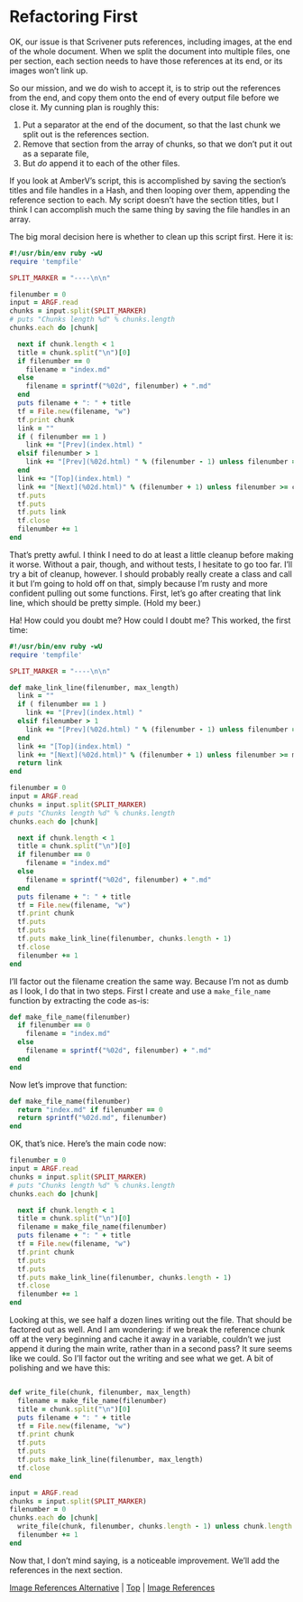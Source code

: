 # Refactoring First #

OK, our issue is that Scrivener puts references, including images, at the end of the whole document. When we split the document into multiple files, one per section, each section needs to have those references at its end, or its images won’t link up.

So our mission, and we do wish to accept it, is to strip out the references from the end, and copy them onto the end of every output file before we close it. My cunning plan is roughly this:

1. Put a separator at the end of the document, so that the last chunk we split out is the references section.
2. Remove that section from the array of chunks, so that we don’t put it out as a separate file,
3. But *do* append it to each of the other files.

If you look at AmberV’s script, this is accomplished by saving the section’s titles and file handles in a Hash, and then looping over them, appending the reference section to each. My script doesn’t have the section titles, but I think I can accomplish much the same thing by saving the file handles in an array.

The big moral decision here is whether to clean up this script first. Here it is:

```ruby
#!/usr/bin/env ruby -wU
require 'tempfile'

SPLIT_MARKER = "----\n\n"

filenumber = 0
input = ARGF.read
chunks = input.split(SPLIT_MARKER)
# puts "Chunks length %d" % chunks.length
chunks.each do |chunk|

  next if chunk.length < 1
  title = chunk.split("\n")[0]
  if filenumber == 0
    filename = "index.md"
  else
    filename = sprintf("%02d", filenumber) + ".md"
  end
  puts filename + ": " + title
  tf = File.new(filename, "w")
  tf.print chunk
  link = ""
  if ( filenumber == 1 ) 
    link += "[Prev](index.html) "
  elsif filenumber > 1
    link += "[Prev](%02d.html) " % (filenumber - 1) unless filenumber == 0
  end
  link += "[Top](index.html) "
  link += "[Next](%02d.html)" % (filenumber + 1) unless filenumber >= chunks.length - 1
  tf.puts
  tf.puts
  tf.puts link
  tf.close
  filenumber += 1
end
```

That’s pretty awful. I think I need to do at least a little cleanup before making it worse. Without a pair, though, and without tests, I hesitate to go too far. I’ll try a bit of cleanup,  however. I should probably really create a class and call it but I’m going to hold off on that, simply because I’m rusty and more confident pulling out some functions. First, let’s go after creating that link line, which should be pretty simple. (Hold my beer.)

Ha! How could you doubt me? How could I doubt me? This worked, the first time:

```ruby
#!/usr/bin/env ruby -wU
require 'tempfile'

SPLIT_MARKER = "----\n\n"

def make_link_line(filenumber, max_length)
  link = ""
  if ( filenumber == 1 ) 
    link += "[Prev](index.html) "
  elsif filenumber > 1
    link += "[Prev](%02d.html) " % (filenumber - 1) unless filenumber == 0
  end
  link += "[Top](index.html) "
  link += "[Next](%02d.html)" % (filenumber + 1) unless filenumber >= max_length
  return link
end

filenumber = 0
input = ARGF.read
chunks = input.split(SPLIT_MARKER)
# puts "Chunks length %d" % chunks.length
chunks.each do |chunk|

  next if chunk.length < 1
  title = chunk.split("\n")[0]
  if filenumber == 0
    filename = "index.md"
  else
    filename = sprintf("%02d", filenumber) + ".md"
  end
  puts filename + ": " + title
  tf = File.new(filename, "w")
  tf.print chunk
  tf.puts
  tf.puts
  tf.puts make_link_line(filenumber, chunks.length - 1)
  tf.close
  filenumber += 1
end
```

I’ll factor out the filename creation the same way. Because I’m not as dumb as I look, I do that in two steps. First I create and use a `make_file_name` function by extracting the code as-is:

```ruby
def make_file_name(filenumber)
  if filenumber == 0
    filename = "index.md"
  else
    filename = sprintf("%02d", filenumber) + ".md"
  end
end
```

Now let’s improve that function:

```ruby
def make_file_name(filenumber)
  return "index.md" if filenumber == 0
  return sprintf("%02d.md", filenumber)
end
```
OK, that’s nice. Here’s the main code now:

```ruby
filenumber = 0
input = ARGF.read
chunks = input.split(SPLIT_MARKER)
# puts "Chunks length %d" % chunks.length
chunks.each do |chunk|

  next if chunk.length < 1
  title = chunk.split("\n")[0]
  filename = make_file_name(filenumber)
  puts filename + ": " + title
  tf = File.new(filename, "w")
  tf.print chunk
  tf.puts
  tf.puts
  tf.puts make_link_line(filenumber, chunks.length - 1)
  tf.close
  filenumber += 1
end
```

Looking at this, we see half a dozen lines writing out the file. That should be factored out as well. And I am wondering: if we break the reference chunk off at the very beginning and cache it away in a variable, couldn’t we just append it during the main write, rather than in a second pass? It sure seems like we could. So I’ll factor out the writing and see what we get. A bit of polishing and we have this:

```ruby

def write_file(chunk, filenumber, max_length)
  filename = make_file_name(filenumber)
  title = chunk.split("\n")[0]
  puts filename + ": " + title
  tf = File.new(filename, "w")
  tf.print chunk
  tf.puts
  tf.puts
  tf.puts make_link_line(filenumber, max_length)
  tf.close
end

input = ARGF.read
chunks = input.split(SPLIT_MARKER)
filenumber = 0
chunks.each do |chunk|
  write_file(chunk, filenumber, chunks.length - 1) unless chunk.length < 1
  filenumber += 1
end
```

Now that, I don’t mind saying, is a noticeable improvement. We’ll add the references in the next section.





[Image References Alternative](14.html) | [Top](index.html) | [Image References](16.html)




[ScreenShot2018-06-17at54341AM]: ScreenShot2018-06-17at54341AM.png

[ScreenShot2018-06-15at34845AM]: ScreenShot2018-06-15at34845AM.png

[ScreenShot2018-06-15at35655AM]: ScreenShot2018-06-15at35655AM.png

[ScreenShot2018-06-15at35933AM]: ScreenShot2018-06-15at35933AM.png

[ScreenShot2018-06-15at41513AM]: ScreenShot2018-06-15at41513AM.png

[ScreenShot2018-06-15at43151AM]: ScreenShot2018-06-15at43151AM.png

[ScreenShot2018-06-15at43300AM]: ScreenShot2018-06-15at43300AM.png

[ScreenShot2018-06-15at43419AM]: ScreenShot2018-06-15at43419AM.png

[ScreenShot2018-06-15at43550AM]: ScreenShot2018-06-15at43550AM.png

[ScreenShot2018-06-15at45351AM]: ScreenShot2018-06-15at45351AM.png

[ScreenShot2018-06-15at45543AM]: ScreenShot2018-06-15at45543AM.png

[ScreenShot2018-06-15at50722AM]: ScreenShot2018-06-15at50722AM.png

[ScreenShot2018-06-15at51250AM]: ScreenShot2018-06-15at51250AM.png

[ScreenShot2018-06-15at51454AM]: ScreenShot2018-06-15at51454AM.png

[ScreenShot2018-06-15at92421AM]: ScreenShot2018-06-15at92421AM.png

[ScreenShot2018-06-15at95953AM]: ScreenShot2018-06-15at95953AM.png

[ScreenShot2018-06-16at74710AM]: ScreenShot2018-06-16at74710AM.png

[ScreenShot2018-06-17at64119AM]: ScreenShot2018-06-17at64119AM.png

[ScreenShot2018-06-17at70530AM]: ScreenShot2018-06-17at70530AM.png

[ScreenShot2018-06-17at81328PM]: ScreenShot2018-06-17at81328PM.png

[ScreenShot2018-06-18at94526AM]: ScreenShot2018-06-18at94526AM.png

[ScreenShot2018-06-19at80328PM]: ScreenShot2018-06-19at80328PM.png

[ScreenShot2018-06-22at101952AM]: ScreenShot2018-06-22at101952AM.png

[ScreenShot2018-06-22at102316AM]: ScreenShot2018-06-22at102316AM.png

[ScreenShot2018-06-22at103031AM]: ScreenShot2018-06-22at103031AM.png

[ScreenShot2018-06-22at103054AM]: ScreenShot2018-06-22at103054AM.png

[ScreenShot2018-06-22at103500AM]: ScreenShot2018-06-22at103500AM.png

[ScreenShot2018-06-22at104957AM]: ScreenShot2018-06-22at104957AM.png

[ScreenShot2018-06-22at110544AM]: ScreenShot2018-06-22at110544AM.png

[ScreenShot2018-06-23at52634AM]: ScreenShot2018-06-23at52634AM.png

[ScreenShot2018-06-24at92104PM]: ScreenShot2018-06-24at92104PM.png

[ScreenShot2018-06-24at92825PM]: ScreenShot2018-06-24at92825PM.png

[ScreenShot2018-06-24at92908PM]: ScreenShot2018-06-24at92908PM.png

[ScreenShot2018-06-26at102912AM]: ScreenShot2018-06-26at102912AM.png

[ScreenShot2018-06-17at60628AM]: ScreenShot2018-06-17at60628AM.png


